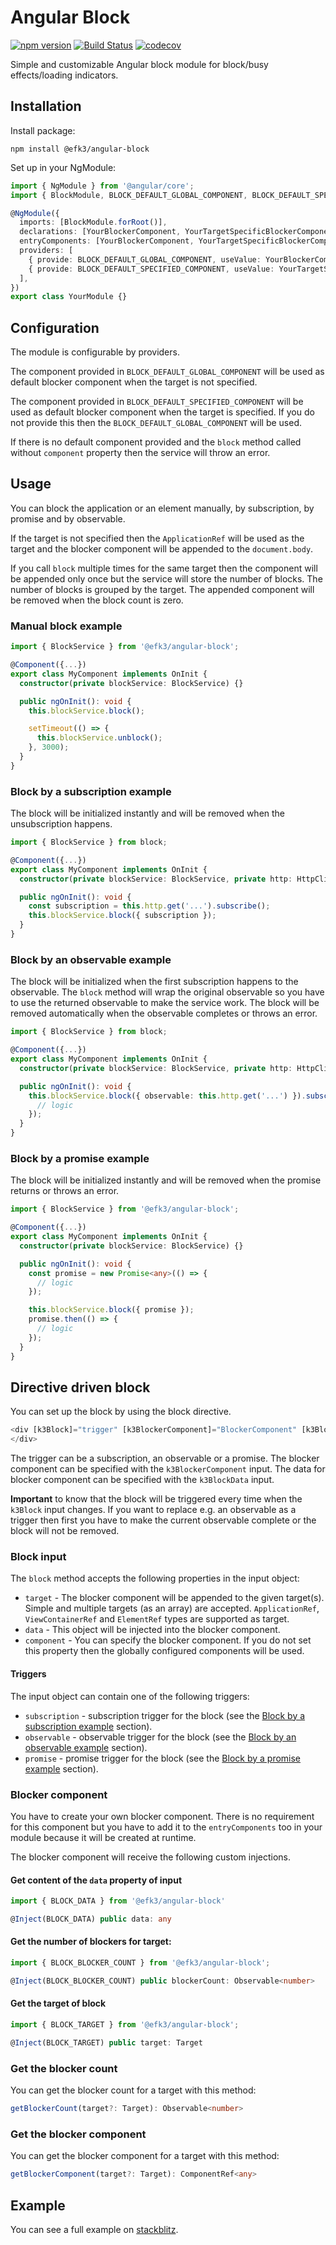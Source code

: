 # Angular Block

[![npm version](https://badge.fury.io/js/%40efk3%2Fangular-block.svg)](https://badge.fury.io/js/%40efk3%2Fangular-block)
[![Build Status](https://travis-ci.org/Efk3/angular-block.svg?branch=master)](https://travis-ci.org/Efk3/angular-block)
[![codecov](https://codecov.io/gh/Efk3/angular-block/branch/master/graph/badge.svg)](https://codecov.io/gh/Efk3/angular-block)

Simple and customizable Angular block module for block/busy effects/loading indicators.

## Installation

Install package:

`npm install @efk3/angular-block`

Set up in your NgModule:

```typescript
import { NgModule } from '@angular/core';
import { BlockModule, BLOCK_DEFAULT_GLOBAL_COMPONENT, BLOCK_DEFAULT_SPECIFIED_COMPONENT } from '@efk3/angular-block';

@NgModule({
  imports: [BlockModule.forRoot()],
  declarations: [YourBlockerComponent, YourTargetSpecificBlockerComponent],
  entryComponents: [YourBlockerComponent, YourTargetSpecificBlockerComponent],
  providers: [
    { provide: BLOCK_DEFAULT_GLOBAL_COMPONENT, useValue: YourBlockerComponent },
    { provide: BLOCK_DEFAULT_SPECIFIED_COMPONENT, useValue: YourTargetSpecificBlockerComponent },
  ],
})
export class YourModule {}
```

## Configuration

The module is configurable by providers.

The component provided in `BLOCK_DEFAULT_GLOBAL_COMPONENT` will be used as default blocker component when the target is not specified.

The component provided in `BLOCK_DEFAULT_SPECIFIED_COMPONENT` will be used as default blocker component when the target is specified. If you do not provide this then the `BLOCK_DEFAULT_GLOBAL_COMPONENT` will be used.

If there is no default component provided and the `block` method called without `component` property then the service will throw an error.

## Usage

You can block the application or an element manually, by subscription, by promise and by observable.

If the target is not specified then the `ApplicationRef` will be used as the target and the blocker component will be appended to the `document.body`.

If you call `block` multiple times for the same target then the component will be appended only once but the service will store the number of blocks. The number of blocks is grouped by the target. The appended component will be removed when the block count is zero.

### Manual block example

```typescript
import { BlockService } from '@efk3/angular-block';

@Component({...})
export class MyComponent implements OnInit {
  constructor(private blockService: BlockService) {}

  public ngOnInit(): void {
    this.blockService.block();

    setTimeout(() => {
      this.blockService.unblock();
    }, 3000);
  }
}
```

### Block by a subscription example

The block will be initialized instantly and will be removed when the unsubscription happens.

```typescript
import { BlockService } from block;

@Component({...})
export class MyComponent implements OnInit {
  constructor(private blockService: BlockService, private http: HttpClient) {}

  public ngOnInit(): void {
    const subscription = this.http.get('...').subscribe();
    this.blockService.block({ subscription });
  }
}
```

### Block by an observable example

The block will be initialized when the first subscription happens to the observable. The `block` method will wrap the original observable so you have to use the returned observable to make the service work. The block will be removed automatically when the observable completes or throws an error.

```typescript
import { BlockService } from block;

@Component({...})
export class MyComponent implements OnInit {
  constructor(private blockService: BlockService, private http: HttpClient) {}

  public ngOnInit(): void {
    this.blockService.block({ observable: this.http.get('...') }).subscribe(() => {
      // logic
    });
  }
}
```

### Block by a promise example

The block will be initialized instantly and will be removed when the promise returns or throws an error.

```typescript
import { BlockService } from '@efk3/angular-block';

@Component({...})
export class MyComponent implements OnInit {
  constructor(private blockService: BlockService) {}

  public ngOnInit(): void {
    const promise = new Promise<any>(() => {
      // logic
    });

    this.blockService.block({ promise });
    promise.then(() => {
      // logic
    });
  }
}
```

## Directive driven block

You can set up the block by using the block directive.

```typescript
<div [k3Block]="trigger" [k3BlockerComponent]="BlockerComponent" [k3BlockData]="blockData">
</div>
```

The trigger can be a subscription, an observable or a promise. The blocker component can be specified with the `k3BlockerComponent` input. The data for blocker component can be specified with the `k3BlockData` input.

**Important** to know that the block will be triggered every time when the `k3Block` input changes. If you want to replace e.g. an observable as a trigger then first you have to make the current observable complete or the block will not be removed.

### Block input

The `block` method accepts the following properties in the input object:

* `target` - The blocker component will be appended to the given target(s). Simple and multiple targets (as an array) are accepted. `ApplicationRef`, `ViewContainerRef` and `ElementRef` types are supported as target.
* `data` - This object will be injected into the blocker component.
* `component` - You can specify the blocker component. If you do not set this property then the globally configured components will be used.

#### Triggers

The input object can contain one of the following triggers:

* `subscription` - subscription trigger for the block (see the [Block by a subscription example](#block-by-a-subscription-example) section).
* `observable` - observable trigger for the block (see the [Block by an observable example](#block-by-an-observable-example) section).
* `promise` - promise trigger for the block (see the [Block by a promise example](#block-by-a-promise-example) section).

### Blocker component

You have to create your own blocker component. There is no requirement for this component but you have to add it to the `entryComponents` too in your module because it will be created at runtime.

The blocker component will receive the following custom injections.

#### Get content of the `data` property of input

```typescript
import { BLOCK_DATA } from '@efk3/angular-block'

@Inject(BLOCK_DATA) public data: any
```

#### Get the number of blockers for target:

```typescript
import { BLOCK_BLOCKER_COUNT } from '@efk3/angular-block';

@Inject(BLOCK_BLOCKER_COUNT) public blockerCount: Observable<number>
```

#### Get the target of block

```typescript
import { BLOCK_TARGET } from '@efk3/angular-block';

@Inject(BLOCK_TARGET) public target: Target
```

### Get the blocker count

You can get the blocker count for a target with this method:

```typescript
getBlockerCount(target?: Target): Observable<number>
```

### Get the blocker component

You can get the blocker component for a target with this method:

```typescript
getBlockerComponent(target?: Target): ComponentRef<any>
```

## Example

You can see a full example on [stackblitz][1].

[1]: https://stackblitz.com/edit/efk3-angular-block-example
